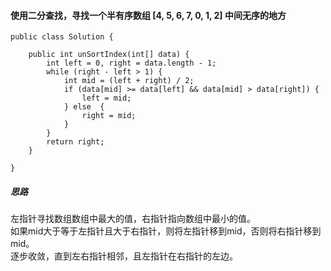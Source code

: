 #### 使用二分查找，寻找一个半有序数组 [4, 5, 6, 7, 0, 1, 2] 中间无序的地方
````
public class Solution {

    public int unSortIndex(int[] data) {
        int left = 0, right = data.length - 1;
        while (right - left > 1) {
            int mid = (left + right) / 2;
            if (data[mid] >= data[left] && data[mid] > data[right]) {
                left = mid;
            } else  {
                right = mid;
            }
        }
        return right;
    }

}
````

##### 思路

左指针寻找数组数组中最大的值，右指针指向数组中最小的值。   
如果mid大于等于左指针且大于右指针，则将左指针移到mid，否则将右指针移到mid。   
逐步收敛，直到左右指针相邻，且左指针在右指针的左边。
